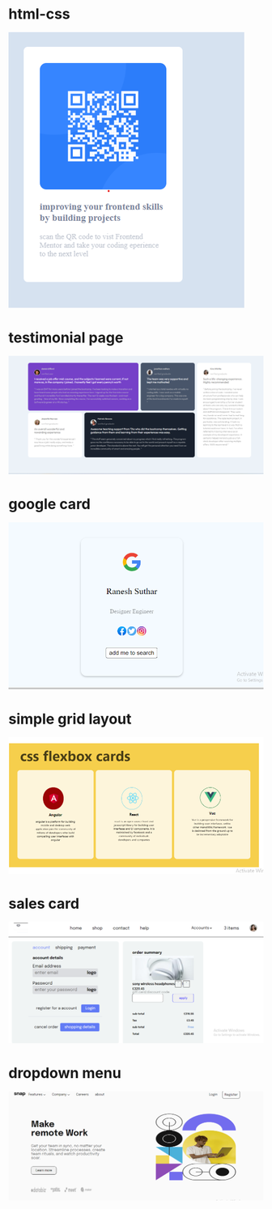 # html-css
![here is the final app](screen.png)
 
 # testimonial page
![testimonial page designed with grid](screenshot2.png)

# google card
![](googlecard.png)

# simple grid layout
![](gridbox.png)

# sales card
![](salescard.png)

# dropdown menu 
![](dropdown%20.png)